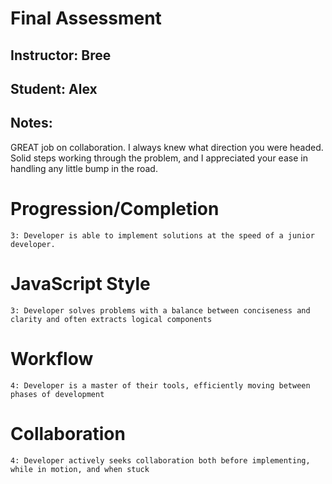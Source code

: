 # Final Assessment
## Instructor: Bree
## Student: Alex
## Notes: 
GREAT job on collaboration. I always knew what direction you were headed. Solid steps working through the problem, and I appreciated your ease in handling any little bump in the road.

# Progression/Completion

    3: Developer is able to implement solutions at the speed of a junior developer.

# JavaScript Style

    3: Developer solves problems with a balance between conciseness and clarity and often extracts logical components

# Workflow

    4: Developer is a master of their tools, efficiently moving between phases of development

# Collaboration

    4: Developer actively seeks collaboration both before implementing, while in motion, and when stuck
   
